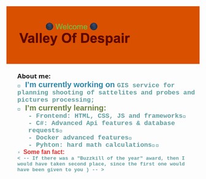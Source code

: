 <img src="header.png" alt="Welcome to my github page!"/>

  <ul style="list-style-type: none; font-family: 'Segoe UI', Tahoma, Geneva, Verdana, sans-serif; font-size: larger; font-weight: 800;">
        About me:
      <li
        style="
          font-family: 'Courier New', Courier, monospace;
          font-weight: 600;
          color: cadetblue;
        "
      >
        🔭
        <span
          style="
            font-family: 'Lucida Sans', 'Lucida Sans Regular', 'Lucida Grande',
              'Lucida Sans Unicode', Geneva, Verdana, sans-serif;
            font-size: larger;
            color: rgb(43, 133, 169);
          "
        >
          I’m currently working on
        </span>
        GIS service for planning shooting of sattelites and probes and pictures
        processing;
      </li>
      <li
        style="
          font-family: 'Courier New', Courier, monospace;
          font-weight: 600;
          color: cadetblue;
        "
      >
        🌱
        <span
          style="
            font-family: 'Lucida Sans', 'Lucida Sans Regular', 'Lucida Grande',
              'Lucida Sans Unicode', Geneva, Verdana, sans-serif;
            font-size: larger;
            color: rgb(105, 132, 64);
          "
        >
          I’m currently learning:
        </span>
        <ol style="list-style-type: none">
          <li>- Frontend: HTML, CSS, JS and frameworks🌇</li>
          <li>- C#: Advanced Api features & database requests🔧</li>
          <li>- Docker advanced features🐼</li>
          <li>- Pyhton: hard math calculations🧬🧬</li>
        </ol>
      </li>
      <li
        style="
          font-family: 'Courier New', Courier, monospace;
          font-weight: 600;
          color: cadetblue;
          font-size: small;
        "
      >
        ⚡
        <span
          style="
            font-family: 'Lucida Sans', 'Lucida Sans Regular', 'Lucida Grande',
              'Lucida Sans Unicode', Geneva, Verdana, sans-serif;
            font-size: larger;
            color: rgb(231, 48, 48);
          "
        >
          Some fan fact:
        </span>
        <br />
        < -- If there was a "Buzzkill of the year" award, then I would have
        taken second place, since the first one would have been given to you )
        -- >
      </li>
    </ul>
    
